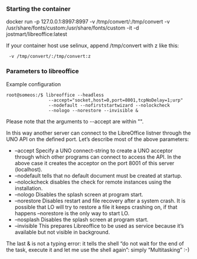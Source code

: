 
### Starting the container

docker run -p 127.0.0.1:8997:8997 -v /tmp/convert/:/tmp/convert -v /usr/share/fonts/custom:/usr/share/fonts/custom -it -d jostmart/libreoffice:latest

If your container host use selinux, append /tmp/convert with z like this:

```
 -v /tmp/convert/:/tmp/convert:z
```


### Parameters to libreoffice

Example configuration 

```
root@someos:/$ libreoffice --headless 
                --accept="socket,host=0,port=8001,tcpNoDelay=1;urp"
                --nodefault --nofirststartwizard --nolockcheck
                --nologo --norestore --invisible &
```

Please note that the arguments to --accept are within "".


In this way another server can connect to the LibreOffice listner through the UNO API  on the defined port. Let’s describe most of the above parameters:


- –accept Specify a UNO connect-string to create a UNO acceptor through which other programs can connect to access the API. In the above case it creates the acceptor on the port 8001 of this server (localhost).
- –nodefault tells that no default document must be created at startup.
- –nolockcheck disables the check for remote instances using the installation.
- –nologo Disables the splash screen at program start.
- –norestore Disables restart and file recovery after a system crash. It is possible that LO will try to restore a file it keeps crashing on, if that happens –norestore is the only way to start LO.
- –nosplash Disables the splash screen at program start.
- –invisible This prepares Libreoffice to be used as service because it’s available but not visible in background.

The last & is not a typing error: it tells the shell “do not wait for the end of the task, execute it and let me use the shell again”: simply “Multitasking” :-)
